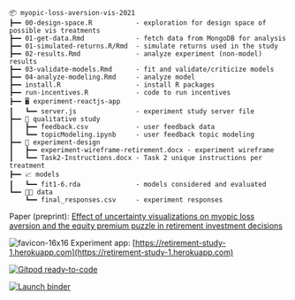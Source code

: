 ```
📦 myopic-loss-aversion-vis-2021                                                                       
┣━━ 00-design-space.R           - exploration for design space of possible vis treatments                                                    
┣━━ 01-get-data.Rmd             - fetch data from MongoDB for analysis                                          
┣━━ 01-simulated-returns.R/Rmd  - simulate returns used in the study
┣━━ 02-results.Rmd              - analyze experiment (non-model) results
┣━━ 03-validate-models.Rmd      - fit and validate/criticize models
┣━━ 04-analyze-modeling.Rmd     - analyze model
┣━━ install.R                   - install R packages
┣━━ run-incentives.R            - code to run incentives
┣━━ 🖥 experiment-reactjs-app
┃   ┗━━ server.js               - experiment study server file
┣━━ 💬 qualitative study
┃   ┣━━ feedback.csv            - user feedback data
┃   ┗━━ topicModeling.ipynb     - user feedback topic modeling
┣━━ 📐 experiment-design
┃   ┣━━ experiment-wireframe-retirement.docx - experiment wireframe
┃   ┗━━ Task2-Instructions.docx - Task 2 unique instructions per treatment
┣━━ 📈 models
┃   ┗━━ fit1-6.rda              - models considered and evaluated
┗━━ 👨‍💻 data
    ┗━━ final_responses.csv     - experiment responses
```

Paper (preprint): [Effect of uncertainty visualizations on myopic loss aversion and the equity premium puzzle in retirement investment decisions](https://arxiv.org/abs/2107.02334)

![favicon-16x16](https://github.com/heroku/favicon/raw/master/favicon.iconset/icon_16x16.png) Experiment app: [https://retirement-study-1.herokuapp.com](https://retirement-study-1.herokuapp.com)

[![Gitpod ready-to-code](https://img.shields.io/badge/Gitpod-ready--to--code-blue?logo=gitpod)](https://gitpod.io/#github.com/wesslen/myopic-loss-aversion-vis-2021/)

[![Launch binder](https://mybinder.org/badge_logo.svg)](https://mybinder.org/v2/gh/wesslen/myopic-loss-aversion-vis-2021/HEAD?urlpath=rstudio)
